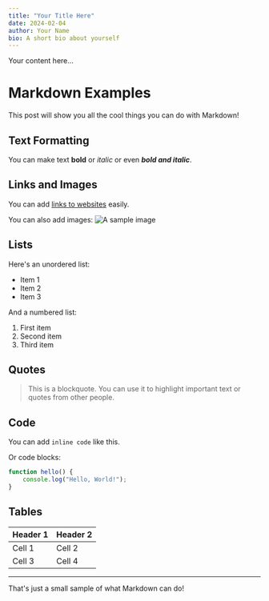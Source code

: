 ```yaml
---
title: "Your Title Here"
date: 2024-02-04
author: Your Name
bio: A short bio about yourself
---
```


Your content here...

# Markdown Examples

This post will show you all the cool things you can do with Markdown!

## Text Formatting

You can make text **bold** or *italic* or even ***bold and italic***. 

## Links and Images

You can add [links to websites](https://example.com) easily.

You can also add images:
![A sample image](https://via.placeholder.com/150)

## Lists

Here's an unordered list:
- Item 1
- Item 2
- Item 3

And a numbered list:
1. First item
2. Second item
3. Third item

## Quotes

> This is a blockquote. You can use it to highlight important text or quotes from other people.

## Code

You can add `inline code` like this.

Or code blocks:
```javascript
function hello() {
    console.log("Hello, World!");
}
```

## Tables

| Header 1 | Header 2 |
|----------|----------|
| Cell 1   | Cell 2   |
| Cell 3   | Cell 4   |

---

That's just a small sample of what Markdown can do! 